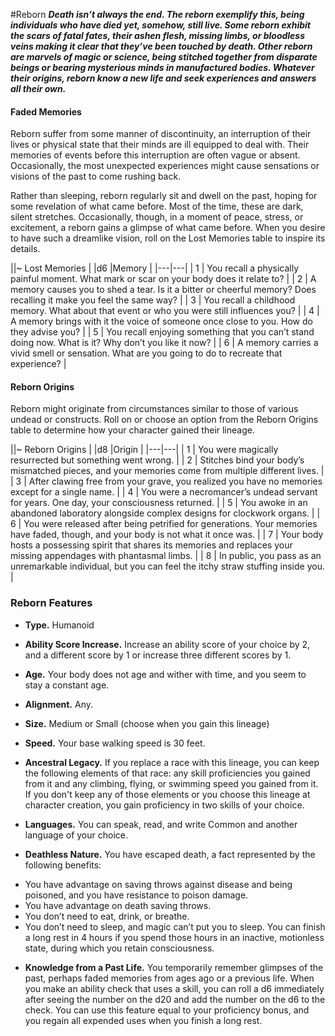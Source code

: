 #Reborn
***Death isn’t always the end. The reborn exemplify this, being individuals who have died yet, somehow, still live. Some reborn exhibit the scars of fatal fates, their ashen flesh, missing limbs, or bloodless veins making it clear that they’ve been touched by death. Other reborn are marvels of magic or science, being stitched together from disparate beings or bearing mysterious minds in manufactured bodies. Whatever their origins, reborn know a new life and seek experiences and answers all their own.***

#### Faded Memories
Reborn suffer from some manner of discontinuity, an interruption of their lives or physical state that their minds are ill equipped to deal with. Their memories of events before this interruption are often vague or absent.
Occasionally, the most unexpected experiences might cause sensations or visions of the past to come rushing back.

Rather than sleeping, reborn regularly sit and dwell on the past, hoping for some revelation of what came before. Most of the time, these are dark, silent stretches. Occasionally, though, in a moment of peace, stress, or excitement, a reborn gains a glimpse of what came before. When you desire to have such a dreamlike vision, roll on the Lost Memories table to inspire its details.

||~ Lost Memories |
|d6 |Memory |
|---|---|
| 1 | You recall a physically painful moment. What mark or scar on your body does it relate to? |
| 2 | A memory causes you to shed a tear. Is it a bitter or cheerful memory? Does recalling it make you feel the same way? |
| 3 | You recall a childhood memory. What about that event or who you were still influences you? |
| 4 | A memory brings with it the voice of someone once close to you. How do they advise you? |
| 5 | You recall enjoying something that you can’t stand doing now. What is it? Why don’t you like it now? |
| 6 | A memory carries a vivid smell or sensation. What are you going to do to recreate that experience? |

#### Reborn Origins
Reborn might originate from circumstances similar to those of various undead or constructs. Roll on or choose an option from the Reborn Origins table to determine how your character gained their lineage.

||~ Reborn Origins |
|d8 |Origin |
|---|---|
| 1 | You were magically resurrected but something went wrong. |
| 2 | Stitches bind your body’s mismatched pieces, and your memories come from multiple different lives. |
| 3 | After clawing free from your grave, you realized you have no memories except for a single name. |
| 4 | You were a necromancer’s undead servant for years. One day, your consciousness returned. |
| 5 | You awoke in an abandoned laboratory alongside complex designs for clockwork organs. |
| 6 | You were released after being petrified for generations. Your memories have faded, though, and your body is not what it once was. |
| 7 | Your body hosts a possessing spirit that shares its memories and replaces your missing appendages with phantasmal limbs. |
| 8 | In public, you pass as an unremarkable individual, but you can feel the itchy straw stuffing inside you. |

### Reborn Features
- **Type.** Humanoid

- **Ability Score Increase.** Increase an ability score of your choice by 2, and a different score by 1 or increase three different scores by 1.

- **Age.** Your body does not age and wither with time, and you seem to stay a constant age.

- **Alignment.** Any.

- **Size.**  Medium or Small (choose when you gain this lineage)

- **Speed.** Your base walking speed is 30 feet.

- **Ancestral Legacy.** If you replace a race with this lineage, you can keep the following elements of that race: any skill proficiencies you gained from it and any climbing, flying, or swimming speed you gained from it.
If you don't keep any of those elements or you choose this lineage at character creation, you gain proficiency in two skills of your choice.

- **Languages.** You can speak, read, and write Common and another language of your choice.

- **Deathless Nature.** You have escaped death, a fact represented by the following benefits:
* You have advantage on saving throws against disease and being poisoned, and you have resistance to poison damage.
* You have advantage on death saving throws.
* You don’t need to eat, drink, or breathe.
* You don’t need to sleep, and magic can’t put you to sleep. You can finish a long rest in 4 hours if you spend those hours in an inactive, motionless state, during which you retain consciousness.

- **Knowledge from a Past Life.** You temporarily remember glimpses of the past, perhaps faded memories from ages ago or a previous life. When you make an ability check that uses a skill, you can roll a d6 immediately after seeing the number on the d20 and add the number on the d6 to the check. You can use this feature equal to your proficiency bonus, and you regain all expended uses when you finish a long rest.